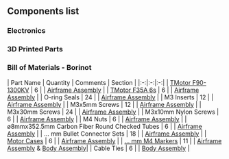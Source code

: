 ## Components list

### Electronics

### 3D Printed Parts

### Bill of Materials - Borinot

| Part Name | Quantity | Comments | Section |
|:-:|:-:|:-:|
| [TMotor F90-1300KV](https://store.tmotor.com/goods.php?id=1064) | 6 | | [Airframe Assembly](building_instructions.md#airframe-assembly) |
| [TMotor F35A 6s](https://store.tmotor.com/goods.php?id=1176)    | 6 | | [Airframe Assembly](building_instructions.md#airframe-assembly) |
| O-ring Seals | 24 | | [Airframe Assembly](building_instructions.md#airframe-assembly) |
| M3 Inserts | 12 | | [Airframe Assembly](building_instructions.md#airframe-assembly) |
| M3x5mm Screws | 12 | | [Airframe Assembly](building_instructions.md#airframe-assembly) |
| M3x30mm Screws | 24 | | [Airframe Assembly](building_instructions.md#airframe-assembly) |
| M3x10mm Nylon Screws | 6 | | [Airframe Assembly](building_instructions.md#airframe-assembly) |
| M4 Nuts | 6 | | [Airframe Assembly](building_instructions.md#airframe-assembly) |
| ø8mmx352.5mm Carbon Fiber Round Checked Tubes | 6 | | [Airframe Assembly](building_instructions.md#airframe-assembly) |
| ... mm Bullet Connector Sets | 18 | | [Airframe Assembly](building_instructions.md#airframe-assembly) |
| [Motor Cases](cad_files/motor_case/) | 6 | | [Airframe Assembly](building_instructions.md#airframe-assembly) |
| [... mm M4 Markers](https://optitrack.com/accessories/markers/#mcm-12.7-m4-10) | 11 | | [Airframe Assembly](building_instructions.md#airframe-assembly) & [Body Assembly](building_instructions.md#body-assembly)|
| Cable Ties | 6 | | [Body Assembly](building_instructions.md#body-assembly) |
